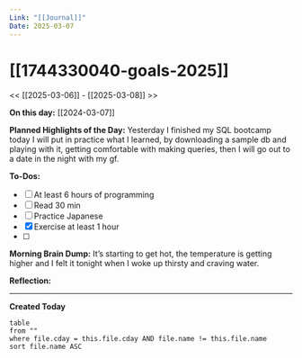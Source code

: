 ```yaml
---
Link: "[[Journal]]"
Date: 2025-03-07
---
```


# [[1744330040-goals-2025]]

<< [[2025-03-06]] - [[2025-03-08]] >>

**On this day:** [[2024-03-07]]

**Planned Highlights of the Day:**
Yesterday I finished my SQL bootcamp today I will put in practice what I learned, by downloading a sample db and playing with it, getting comfortable with making queries, then I will go out to a date in the night with my gf.

**To-Dos:**

- [ ] At least 6 hours of programming
- [ ] Read 30 min
- [ ] Practice Japanese
- [x] Exercise at least 1 hour
- [ ]

**Morning Brain Dump:**
It’s starting to get hot, the temperature is getting higher and I felt it tonight when I woke up thirsty and craving water.

**Reflection:**

---

**Created Today**

```dataview
table
from ""
where file.cday = this.file.cday AND file.name != this.file.name
sort file.name ASC
```
